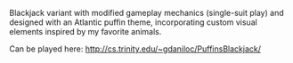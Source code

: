 Blackjack variant with modified gameplay mechanics (single-suit play) and designed with an Atlantic puffin theme, incorporating custom visual elements inspired by my favorite animals.

Can be played here: http://cs.trinity.edu/~gdaniloc/PuffinsBlackjack/
